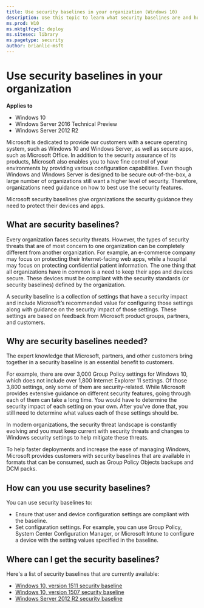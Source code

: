 ```yaml
---
title: Use security baselines in your organization (Windows 10)
description: Use this topic to learn what security baselines are and how you can use them in your organization to help keep your devices secure.
ms.prod: W10
ms.mktglfcycl: deploy
ms.sitesec: library
ms.pagetype: security
author: brianlic-msft
---
```


# Use security baselines in your organization

**Applies to**
-   Windows 10
-   Windows Server 2016 Technical Preview
-   Windows Server 2012 R2

Microsoft is dedicated to provide our customers with a secure operating system, such as Windows 10 and Windows Server, as well as secure apps, such as Microsoft Office. In addition to the security assurance of its products, Microsoft also enables you to have fine control of your environments by providing various configuration capabilities. Even though Windows and Windows Server is designed to be secure out-of-the-box, a large number of organizations still want a higher level of security. Therefore, organizations need guidance on how to best use the security features.

Microsoft security baselines give organizations the security guidance they need to protect their devices and apps.  
 
<!-- ## How do you manage apps and devices?

Before you can apply a security baseline, you should determine how apps and devices are managed within your organization. Knowing this helps you identify the role security baselines play in your organization. 

Windows 10 is more manageable than previous versions of Windows in the following ways:

- Provides more management granularity, which allows you to have finer control over the Windows user experience and security.
- Allows you to use a wide variety of management solutions, such as Mobile Device Management (MDM) services, provisioning packages, Exchange ActiveSync, System Center Configuration Manager, Windows Management Instrumentation (WMI), and Group Policy. 

![Windows management architecture](images/windows-management-architecture.png)

*Figure 1 Windows 10 management architecture*

Historically, Microsoft customers have used Group Policy, System Center Configuration Manager, and WMI to manage their devices. Some government customers relied on the Security Content Automation Protocol (SCAP) for management. However, newer management solutions can address modern requirements.
-->

## What are security baselines?

Every organization faces security threats. However, the types of security threats that are of most concern to one organization can be completely different from another organization. For example, an e-commerce company may focus on protecting their Internet-facing web apps, while a hospital may focus on protecting confidential patient information. The one thing that all organizations have in common is a need to keep their apps and devices secure. These devices must be compliant with the security standards (or security baselines) defined by the organization.

A security baseline is a collection of settings that have a security impact and include Microsoft’s recommended value for configuring those settings along with guidance on the security impact of those settings. These settings are based on feedback from Microsoft product groups, partners, and 
customers.  

## Why are security baselines needed?

The expert knowledge that Microsoft, partners, and other customers bring together in a security baseline is an essential benefit to customers.

For example, there are over 3,000 Group Policy settings for Windows 10, which does not include over 1,800 Internet Explorer 11 settings. Of those 3,800 settings, only some of them are security-related. While Microsoft provides extensive guidance on different security features, going through each of them can take a long time. You would have to determine the security impact of each setting on your own. After you've done that, you still need to determine what values each of these settings should be. 

In modern organizations, the security threat landscape is constantly evolving and you must keep current with security threats and changes to Windows security settings to help mitigate these threats. 

To help faster deployments and increase the ease of managing Windows, Microsoft provides customers with security baselines that are available in formats that can be consumed, such as Group Policy Objects backups and DCM packs.
 
 ## How can you use security baselines?
 
 You can use security baselines to:
 
 - Ensure that user and device configuration settings are compliant with the baseline. 
 - Set configuration settings. For example, you can use Group Policy, System Center Configuration Manager, or Microsoft Intune to configure a device with the setting values specified in the baseline.
 
 
 ## Where can I get the security baselines?
 
 Here's a list of security baselines that are currently available:
 
 -  [Windows 10, version 1511 security baseline](windows-10-version-1511-security-baseline.md)
 -  [Windows 10, version 1507 security baseline](windows-10-version-1507-security-baseline.md)
 -  [Windows Server 2012 R2 security baseline](windows-server-2012-r2-security-baseline.md)

